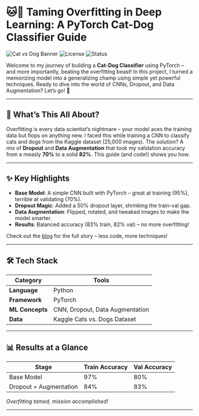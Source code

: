 # 🐱🐶 Taming Overfitting in Deep Learning: A PyTorch Cat-Dog Classifier Guide

![Cat vs Dog Banner](https://img.shields.io/badge/PyTorch-v2.0-orange) ![License](https://img.shields.io/badge/License-MIT-blue) ![Status](https://img.shields.io/badge/Status-Complete-green)

Welcome to my journey of building a **Cat-Dog Classifier** using PyTorch – and more importantly, beating the overfitting beast! In this project, I turned a memorizing model into a generalizing champ using simple yet powerful techniques. Ready to dive into the world of CNNs, Dropout, and Data Augmentation? Let’s go! 🚀

---

## 🎯 What’s This All About?

Overfitting is every data scientist’s nightmare – your model aces the training data but flops on anything new. I faced this while training a CNN to classify cats and dogs from the Kaggle dataset (25,000 images). The solution? A mix of **Dropout** and **Data Augmentation** that took my validation accuracy from a measly **70%** to a solid **82%**. This guide (and code!) shows you how.

---

## ✨ Key Highlights

- **Base Model**: A simple CNN built with PyTorch – great at training (95%), terrible at validating (70%).
- **Dropout Magic**: Added a 50% dropout layer, shrinking the train-val gap.
- **Data Augmentation**: Flipped, rotated, and tweaked images to make the model smarter.
- **Results**: Balanced accuracy (83% train, 82% val) – no more overfitting!

Check out the [blog](#) for the full story – less code, more techniques!

---

## 🛠️ Tech Stack

| **Category**       | **Tools**                     |
|---------------------|-------------------------------|
| **Language**       | Python                       |
| **Framework**      | PyTorch                      |
| **ML Concepts**    | CNN, Dropout, Data Augmentation |
| **Data**           | Kaggle Cats vs. Dogs Dataset |

---

## 📊 Results at a Glance

| **Stage**             | **Train Accuracy** | **Val Accuracy** |
|-----------------------|--------------------|------------------|
| Base Model            | 97%               | 80%             |
| Dropout + Augmentation| 84%               | 83%             |

*Overfitting tamed, mission accomplished!*

---
